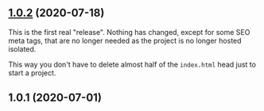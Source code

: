 ## [1.0.2](https://github.com/estevanmaito/warehouse-dashboard/compare/1.0.1...1.0.2) (2020-07-18)

This is the first real "release". Nothing has changed, except for some SEO meta tags, that are no longer needed as the project is no longer hosted isolated.

This way you don't have to delete almost half of the `index.html` head just to start a project.

## 1.0.1 (2020-07-01)
